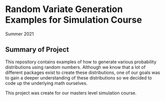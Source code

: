 # Random Variate Generation Examples for Simulation Course
Summer 2021

## Summary of Project

This repository contains examples of how to generate various probability distributions using random numbers. Although we know that a lot of different packages exist to create these distributions, one of our goals was to gain a deeper understanding of these distributions so we decided to code up the underlying math ourselves.

This project was create for our masters level simulation course.
